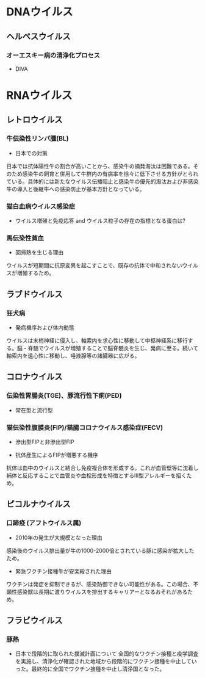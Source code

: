 # DNAウイルス
## ヘルペスウイルス
### オーエスキー病の清浄化プロセス
- DIVA

# RNAウイルス
## レトロウイルス
### 牛伝染性リンパ腫(BL)
- 日本での対策

日本では抗体陽性牛の割合が高いことから、感染牛の摘発淘汰は困難である。そのため感染牛の飼育と併用して牛群内の有病率を徐々に低下させる方針がとられている。具体的には新たなウイルス伝播阻止と感染牛の優先的淘汰および非感染牛の導入と後継牛への感染防止が基本方針となっている。

### 猫白血病ウイルス感染症
- ウイルス増殖と免疫応答 and ウイルス粒子の存在の指標となる蛋白は?


### 馬伝染性貧血
- 回帰熱を生じる理由

ウイルスが短期間に抗原変異を起こすことで、既存の抗体で中和されないウイルスが増殖するため。

## ラブドウイルス
### 狂犬病
- 発病機序および体内動態

ウイルスは末梢神経に侵入し、軸索内を求心性に移動して中枢神経系に移行する。脳・脊髄でウイルスが増殖することで脳脊髄炎を生じ、発病に至る。続いて軸索内を遠心性に移動し、唾液腺等の諸臓器に広がる。

## コロナウイルス
### 伝染性胃腸炎(TGE)、豚流行性下痢(PED)
- 常在型と流行型

### 猫伝染性腹膜炎(FIP)/猫腸コロナウイルス感染症(FECV)
- 滲出型FIPと非滲出型FIP

- 抗体産生によるFIPが増悪する機序

抗体は血中のウイルスと結合し免疫複合体を形成する。これが血管壁等に沈着し補体と反応することで血管炎や血栓形成を特徴とするIII型アレルギーを招くため。

## ピコルナウイルス
### 口蹄疫 (アフトウイルス属)
- 2010年の発生が大規模となった理由

感染後のウイルス排出量が牛の1000-2000倍とされている豚に感染が拡大したため。

- 緊急ワクチン接種牛が安楽殺された理由

ワクチンは発症を抑制できるが、感染防御できない可能性がある。この場合、不顕性感染獣は長期に渡りウイルスを排出するキャリアーとなるおそれがあるため。

## フラビウイルス
### 豚熱
- 日本で段階的に取られた撲滅計画について
全国的なワクチン接種と疫学調査を実施し、清浄化が確認された地域から段階的にワクチン接種を中止していった。最終的に全国でワクチン接種を中止し清浄国となった。
